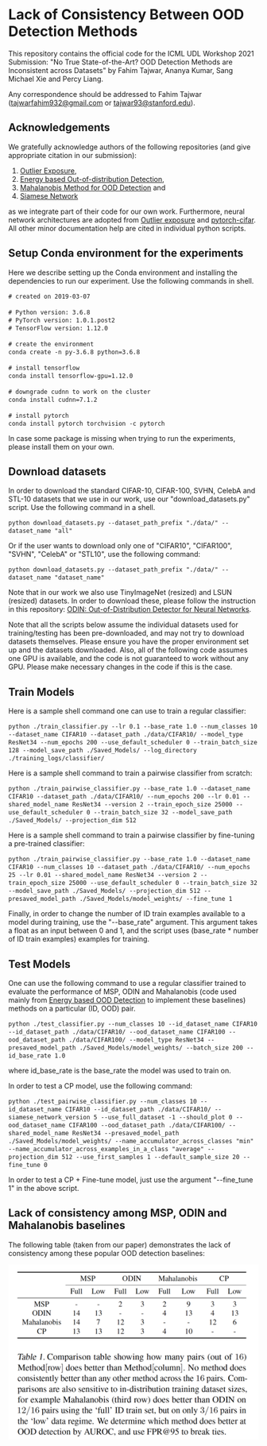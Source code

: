 # Lack of Consistency Between OOD Detection Methods

This repository contains the official code for the ICML UDL Workshop 2021 Submission: "No True State-of-the-Art? OOD Detection Methods are Inconsistent across Datasets" by Fahim Tajwar, Ananya Kumar, Sang Michael Xie and Percy Liang.

Any correspondence should be addressed to Fahim Tajwar (tajwarfahim932@gmail.com or tajwar93@stanford.edu).

## Acknowledgements
We gratefully acknowledge authors of the following repositories (and give appropriate citation in our submission):

1. [Outlier Exposure](https://github.com/hendrycks/outlier-exposure),
2. [Energy based Out-of-distribution Detection](https://github.com/wetliu/energy_ood),
3. [Mahalanobis Method for OOD Detection](https://github.com/pokaxpoka/deep_Mahalanobis_detector) and
4. [Siamese Network](https://github.com/fangpin/siamese-pytorch)

as we integrate part of their code for our own work. Furthermore, neural network architectures are adopted from [Outlier exposure](https://github.com/hendrycks/outlier-exposure) and [pytorch-cifar](https://github.com/kuangliu/pytorch-cifar). All other minor documentation help are cited in individual python scripts.

## Setup Conda environment for the experiments

Here we describe setting up the Conda environment and installing the dependencies to run our experiment. Use the following commands in shell.

```
# created on 2019-03-07

# Python version: 3.6.8
# PyTorch version: 1.0.1.post2
# TensorFlow version: 1.12.0

# create the environment
conda create -n py-3.6.8 python=3.6.8

# install tensorflow
conda install tensorflow-gpu=1.12.0

# downgrade cudnn to work on the cluster
conda install cudnn=7.1.2

# install pytorch
conda install pytorch torchvision -c pytorch
```

In case some package is missing when trying to run the experiments, please install them on your own.

## Download datasets

In order to download the standard CIFAR-10, CIFAR-100, SVHN, CelebA and STL-10 datasets that we use in our work, use our "download_datasets.py" script. Use the following command in a shell.

```
python download_datasets.py --dataset_path_prefix "./data/" --dataset_name "all"
```

Or if the user wants to download only one of "CIFAR10", "CIFAR100", "SVHN", "CelebA" or "STL10", use the following command:

```
python download_datasets.py --dataset_path_prefix "./data/" --dataset_name "dataset_name"
```

Note that in our work we also use TinyImageNet (resized) and LSUN (resized) datasets. In order to download these, please follow the instruction in this repository: [ODIN: Out-of-Distribution Detector for Neural Networks](https://github.com/facebookresearch/odin).

Note that all the scripts below assume the individual datasets used for training/testing has been pre-downloaded, and may not try to download datasets themselves. Please ensure you have the proper environment set up and the datasets downloaded. Also, all of the following code assumes one GPU is available, and the code is not guaranteed to work without any GPU. Please make necessary changes in the code if this is the case.

## Train Models

Here is a sample shell command one can use to train a regular classifier:

```
python ./train_classifier.py --lr 0.1 --base_rate 1.0 --num_classes 10 --dataset_name CIFAR10 --dataset_path ./data/CIFAR10/ --model_type ResNet34 --num_epochs 200 --use_default_scheduler 0 --train_batch_size 128 --model_save_path ./Saved_Models/ --log_directory ./training_logs/classifier/
```

Here is a sample shell command to train a pairwise classifier from scratch:

```
python ./train_pairwise_classifier.py --base_rate 1.0 --dataset_name CIFAR10 --dataset_path ./data/CIFAR10/ --num_epochs 200 --lr 0.01 --shared_model_name ResNet34 --version 2 --train_epoch_size 25000 --use_default_scheduler 0 --train_batch_size 32 --model_save_path ./Saved_Models/ --projection_dim 512
```

Here is a sample shell command to train a pairwise classifier by fine-tuning a pre-trained classifier:

```
python ./train_pairwise_classifier.py --base_rate 1.0 --dataset_name CIFAR10 --num_classes 10 --dataset_path ./data/CIFAR10/ --num_epochs 25 --lr 0.01 --shared_model_name ResNet34 --version 2 --train_epoch_size 25000 --use_default_scheduler 0 --train_batch_size 32 --model_save_path ./Saved_Models/ --projection_dim 512 --presaved_model_path ./Saved_Models/model_weights/ --fine_tune 1
```

Finally, in order to change the number of ID train examples available to a model during training, use the "--base_rate" argument. This argument takes a float as an input between 0 and 1, and the script uses (base_rate * number of ID train examples) examples for training.

## Test Models

One can use the following command to use a regular classifier trained to evaluate the performance of MSP, ODIN and Mahalanobis (code used mainly from [Energy based OOD Detection](https://github.com/hendrycks/outlier-exposure) to implement these baselines) methods on a particular (ID, OOD) pair.

```
python ./test_classifier.py --num_classes 10 --id_dataset_name CIFAR10 --id_dataset_path ./data/CIFAR10/ --ood_dataset_name CIFAR100 --ood_dataset_path ./data/CIFAR100/ --model_type ResNet34 --presaved_model_path ./Saved_Models/model_weights/ --batch_size 200 --id_base_rate 1.0
```

where id_base_rate is the base_rate the model was used to train on.

In order to test a CP model, use the following command:

```
python ./test_pairwise_classifier.py --num_classes 10 --id_dataset_name CIFAR10 --id_dataset_path ./data/CIFAR10/ --siamese_network_version 5 --use_full_dataset -1 --should_plot 0 --ood_dataset_name CIFAR100 --ood_dataset_path ./data/CIFAR100/ --shared_model_name ResNet34 --presaved_model_path ./Saved_Models/model_weights/ --name_accumulator_across_classes "min" --name_accumulator_across_examples_in_a_class "average" --projection_dim 512 --use_first_samples 1 --default_sample_size 20 --fine_tune 0
```

In order to test a CP + Fine-tune model, just use the argument "--fine_tune 1" in the above script.

## Lack of consistency among MSP, ODIN and Mahalanobis baselines

The following table (taken from our paper) demonstrates the lack of consistency among these popular OOD detection baselines:

![image](https://github.com/tajwarfahim/OOD_Detection_Inconsistency/blob/main/figure/inconsistency_table.png)
